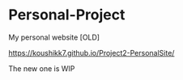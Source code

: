 # Personal-Project

My personal website [OLD]

https://koushikk7.github.io/Project2-PersonalSite/

The new one is WIP
